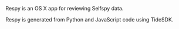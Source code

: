Respy is an OS X app for reviewing Selfspy data.

Respy is generated from Python and JavaScript code using TideSDK.
